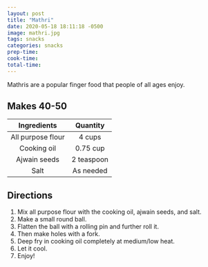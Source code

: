 ```yaml
---
layout: post
title: "Mathri"
date: 2020-05-18 18:11:18 -0500
image: mathri.jpg
tags: snacks
categories: snacks
prep-time:
cook-time:
total-time:
---
```


Mathris are a popular finger food that people of all ages enjoy.

## Makes 40-50

|    Ingredients    |  Quantity  |
|:-----------------:|:----------:|
| All purpose flour |   4 cups   |
|    Cooking oil    |  0.75 cup  |
|    Ajwain seeds   | 2 teaspoon |
|        Salt       |  As needed |


## Directions

1.	Mix all purpose flour with the cooking oil, ajwain seeds, and salt.
2.	Make a small round ball.
3.	Flatten the ball with a rolling pin and further roll it.
4.	Then make holes with a fork.
5.	Deep fry in cooking oil completely at medium/low heat.
6.	Let it cool.
7.	Enjoy!
